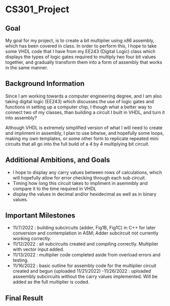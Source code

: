 # CS301_Project

## Goal

My goal for my project, is to create a bit multiplier using x86 assembly, which has been covered in class. In order to perform this, I hope to take some VHDL code that I have from my EE243 (Digital Logic) class which displays the types of logic gates required to multiply two four bit values together, and gradually transform them into a form of assembly that works in the same manner.
 
## Background Information

Since I am working towards a computer engineering degree, and I am also taking digital logic (EE243) which discusses the use of logic gates and functions in setting up a computer chip, I though what a better way to connect two of my classes, than building a circuit I built in VHDL, and turn it into assembly? 

Although VHDL is extremely simplified version of what I will need to create and impliment in assembly, I plan to use bitwise, and hopefully some loops, making my own templates, or some other form to replicate repeated mini circuits that all go into the full build of a 4 by 4 multiplying bit circuit. 

## Additional Ambitions, and Goals

- I hope to display any carry values between rows of calculations, which will hopefully allow for error checking through each sub circuit.
- Timing how long this circuit takes to impliment in asemmbly and compare it to the time required in VHDL
- display the values in decimal and/or hexidecimal as well as in binary values.

## Important Milestones
- 11/7/2022 : building subcircuits (adder, Fig1B, Fig1C) in C++ for later conversion and contemplation in ASM; Adder subcircuit not currently working correctly.
- 11/12/2022 : all subcircuits created and compiling correctly. Multiplier with vector input added.
- 11/13/2022 : multiplier code completed aside from overload errors and testing.
- 11/16/2022 : basic outline for assembly code for the multiplier circuit created and begun (uploaded 11/21/2022)
-11/26/2022 : uploaded asseembly subcircuits without the carry values implemented. Will be added as the full multiplier is coded.

## Final Result

